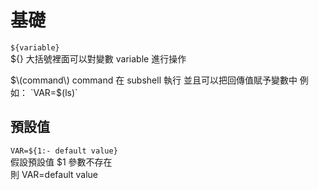 # 基礎

`${variable}`  
${} 大括號裡面可以對變數 variable 進行操作

$\(command\)  
command 在 subshell 執行  
並且可以把回傳值賦予變數中  
例如：  
`VAR=$(ls)`

## 預設值

`VAR=${1:- default value}`  
假設預設值 $1 參數不存在  
則 VAR=default value

